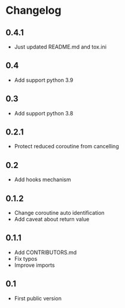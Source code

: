 Changelog
=========


0.4.1
-----

* Just updated README.md and tox.ini


0.4
---

* Add support python 3.9


0.3
---

* Add support python 3.8


0.2.1
-----

* Protect reduced coroutine from cancelling


0.2
---

* Add hooks mechanism


0.1.2
-----

* Change coroutine auto identification
* Add caveat about return value


0.1.1
-----

* Add CONTRIBUTORS.md
* Fix typos
* Improve imports


0.1
---

* First public version
